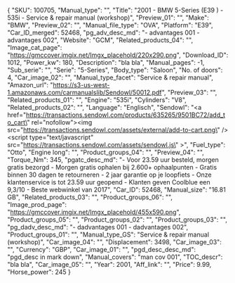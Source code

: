 {
  "SKU": 100705, 
  "Manual_type": "", 
  "Title": "2001 - BMW 5-Series  (E39 ) - 535i - Service & repair manual (workshop)", 
  "Preview_01": "", 
  "Make": "BMW", 
  "Preview_02": "", 
  "Manual_file_type": "OVA", 
  "Platform": "E39", 
  "Car_ID_merged": 52468, 
  "pg_adv_desc_md": "- advantages 001 - advantages 002", 
  "Website": "GCM", 
  "Related_products_04": "", 
  "Image_cat_page": "https://gmccover.imgix.net/Imgx_placehold/220x290.png", 
  "Download_ID": 1012, 
  "Power_kw": 180, 
  "Description": "bla bla", 
  "Manual_pages": -1, 
  "Sub_serie": "", 
  "Serie": "5-Series", 
  "Body_type": "Saloon", 
  "No. of doors": 4, 
  "Car_image_02": "", 
  "Manual_type_facet": "Service & repair manual", 
  "Amazon_url": "https://s3-us-west-1.amazonaws.com/carmanualslib/Sendowl/50012.pdf", 
  "Preview_03": "", 
  "Related_products_01": "", 
  "Engine": "535i", 
  "Cylinders": "V8", 
  "Related_products_02": "", 
  "Language": "Englisch", 
  "Sendowl": "<a href=\"https://transactions.sendowl.com/products/635265/9501BC72/add_to_cart\" rel=\"nofollow\"><img src=\"https://transactions.sendowl.com/assets/external/add-to-cart.png\" /></a><script type=\"text/javascript\" src=\"https://transactions.sendowl.com/assets/sendowl.js\" ></script>", 
  "Fuel_type": "Otto", 
  "Engine long": "", 
  "Product_groups_04": "", 
  "Preview_04": "", 
  "Torque_Nm": 345, 
  "pgatc_desc_md": "-  Voor 23.59 uur besteld, morgen gratis bezorgd  -  Morgen gratis ophalen bij 2.600+ ophaalpunten  -  Gratis binnen 30 dagen te retourneren  -  2 jaar garantie op je loopfiets  -  Onze klantenservice is tot 23.59 uur geopend  -  Klanten geven Coolblue een 9,3/10   -  Beste webwinkel van 2017", 
  "Car_ID": 52468, 
  "Manual_size": "16.81 GB", 
  "Related_products_03": "", 
  "Product_groups_06": "", 
  "Image_prod_page": "https://gmccover.imgix.net/Imgx_placehold/455x590.png", 
  "Product_groups_05": "", 
  "Product_groups_02": "", 
  "Product_groups_03": "", 
  "pg_dadv_desc_md": "- dadvantages 001 - dadvantages 002", 
  "Product_groups_01": "", 
  "Manual_type_GS": "Service & repair manual (workshop)", 
  "Car_image_04": "", 
  "Displacement": 3498, 
  "Car_image_03": "", 
  "Currency": "GBP", 
  "Car_image_01": "", 
  "pgd_desc_desc_md": "pgd_desc in mark down", 
  "Manual_covers": "man cov 001", 
  "TOC_descr": "bla bla", 
  "Car_image_05": "", 
  "Year": 2001, 
  "Aff_link": "", 
  "Price": 9.99, 
  "Horse_power": 245
}